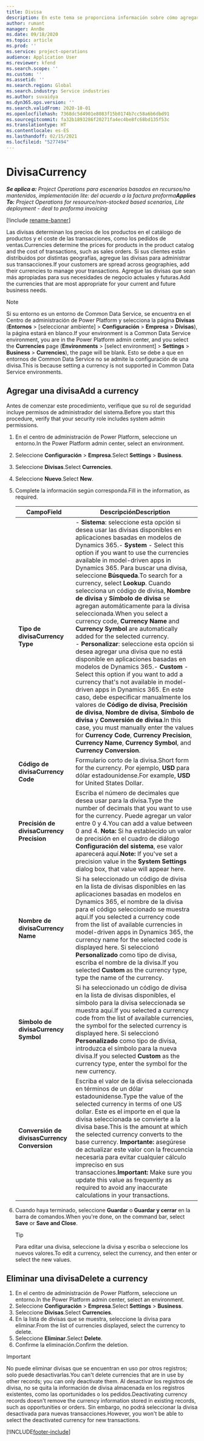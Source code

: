 ```yaml
---
title: Divisa
description: En este tema se proporciona información sobre cómo agregar y quitar tipos de divisa en Project Operations.
author: rumant
manager: AnnBe
ms.date: 09/18/2020
ms.topic: article
ms.prod: ''
ms.service: project-operations
audience: Application User
ms.reviewer: kfend
ms.search.scope: ''
ms.custom: ''
ms.assetid: ''
ms.search.region: Global
ms.search.industry: Service industries
ms.author: suvaidya
ms.dyn365.ops.version: ''
ms.search.validFrom: 2020-10-01
ms.openlocfilehash: 7368dc5d4901e8083f15b0174b7cc58a6b6dbd91
ms.sourcegitcommit: fa32b1893286f20271fa4ec4be8fc68bd135f53c
ms.translationtype: HT
ms.contentlocale: es-ES
ms.lasthandoff: 02/15/2021
ms.locfileid: "5277494"
---
```

# <a name="currency"></a><span data-ttu-id="11996-103">Divisa</span><span class="sxs-lookup"><span data-stu-id="11996-103">Currency</span></span>

<span data-ttu-id="11996-104">_**Se aplica a:** Project Operations para escenarios basados en recursos/no mantenidos, implementación lite: del acuerdo a la factura proforma_</span><span class="sxs-lookup"><span data-stu-id="11996-104">_**Applies To:** Project Operations for resource/non-stocked based scenarios, Lite deployment - deal to proforma invoicing_</span></span>

[!include [rename-banner](~/includes/cc-data-platform-banner.md)]

<span data-ttu-id="11996-105">Las divisas determinan los precios de los productos en el catálogo de productos y el coste de las transacciones, como los pedidos de ventas.</span><span class="sxs-lookup"><span data-stu-id="11996-105">Currencies determine the prices for products in the product catalog and the cost of transactions, such as sales orders.</span></span> <span data-ttu-id="11996-106">Si sus clientes están distribuidos por distintas geografías, agregue las divisas para administrar sus transacciones.</span><span class="sxs-lookup"><span data-stu-id="11996-106">If your customers are spread across geographies, add their currencies to manage your transactions.</span></span> <span data-ttu-id="11996-107">Agregue las divisas que sean más apropiadas para sus necesidades de negocio actuales y futuras.</span><span class="sxs-lookup"><span data-stu-id="11996-107">Add the currencies that are most appropriate for your current and future business needs.</span></span>  

> [!NOTE]
> <span data-ttu-id="11996-108">Si su entorno es un entorno de Common Data Service, se encuentra en el Centro de administración de Power Platform y selecciona la página **Divisas** (**Entornos** > [seleccionar ambiente] > **Configuración** >  **Empresa** > **Divisas**), la página estará en blanco.</span><span class="sxs-lookup"><span data-stu-id="11996-108">If your environment is a Common Data Service environment, you are in the Power Platform admin center, and you select the **Currencies** page (**Environments** > [select environment] > **Settings** > **Business** > **Currencies**), the page will be blank.</span></span> <span data-ttu-id="11996-109">Esto se debe a que en entornos de Common Data Service no se admite la configuración de una divisa.</span><span class="sxs-lookup"><span data-stu-id="11996-109">This is because setting a currency is not supported in Common Data Service environments.</span></span>

## <a name="add-a-currency"></a><span data-ttu-id="11996-110">Agregar una divisa</span><span class="sxs-lookup"><span data-stu-id="11996-110">Add a currency</span></span>  
<span data-ttu-id="11996-111">Antes de comenzar este procedimiento, verifique que su rol de seguridad incluye permisos de administrador del sistema.</span><span class="sxs-lookup"><span data-stu-id="11996-111">Before you start this procedure, verify that your security role includes system admin permissions.</span></span> 

1. <span data-ttu-id="11996-112">En el centro de administración de Power Platform, seleccione un entorno.</span><span class="sxs-lookup"><span data-stu-id="11996-112">In the Power Platform admin center, select an environment.</span></span> 
2. <span data-ttu-id="11996-113">Seleccione **Configuración** > **Empresa**.</span><span class="sxs-lookup"><span data-stu-id="11996-113">Select **Settings** > **Business**.</span></span>
3. <span data-ttu-id="11996-114">Seleccione **Divisas**.</span><span class="sxs-lookup"><span data-stu-id="11996-114">Select **Currencies**.</span></span>  
4. <span data-ttu-id="11996-115">Seleccione **Nuevo**.</span><span class="sxs-lookup"><span data-stu-id="11996-115">Select **New**.</span></span>  
5. <span data-ttu-id="11996-116">Complete la información según corresponda.</span><span class="sxs-lookup"><span data-stu-id="11996-116">Fill in the information, as required.</span></span>  


   |          <span data-ttu-id="11996-117">Campo</span><span class="sxs-lookup"><span data-stu-id="11996-117">Field</span></span>          |                                                                                                                                                                                                                                                                                                                                                                            <span data-ttu-id="11996-118">Descripción</span><span class="sxs-lookup"><span data-stu-id="11996-118">Description</span></span>                                                                                                                                                                                                                                                                                                                                                                            |
   |-------------------------|-------------------------------------------------------------------------------------------------------------------------------------------------------------------------------------------------------------------------------------------------------------------------------------------------------------------------------------------------------------------------------------------------------------------------------------------------------------------------------------------------------------------------------------------------------------------------------------------------------------------------------------------------------------------------------------------------------------------------------------------------------------------|
   |    <span data-ttu-id="11996-119">**Tipo de divisa**</span><span class="sxs-lookup"><span data-stu-id="11996-119">**Currency Type**</span></span>    | <span data-ttu-id="11996-120">- **Sistema**: seleccione esta opción si desea usar las divisas disponibles en aplicaciones basadas en modelos de Dynamics 365.</span><span class="sxs-lookup"><span data-stu-id="11996-120">- **System** - Select this option if you want to use the currencies available in model-driven apps in Dynamics 365.</span></span> <span data-ttu-id="11996-121">Para buscar una divisa, seleccione **Búsqueda**.</span><span class="sxs-lookup"><span data-stu-id="11996-121">To search for a currency,  select **Lookup**.</span></span> <span data-ttu-id="11996-122">Cuando selecciona un código de divisa, **Nombre de divisa** y **Símbolo de divisa** se agregan automáticamente para la divisa seleccionada.</span><span class="sxs-lookup"><span data-stu-id="11996-122">When you select a currency code, **Currency Name** and **Currency Symbol** are automatically added for the selected currency.</span></span><br /><span data-ttu-id="11996-123">- **Personalizar**: seleccione esta opción si desea agregar una divisa que no está disponible en aplicaciones basadas en modelos de Dynamics 365.</span><span class="sxs-lookup"><span data-stu-id="11996-123">- **Custom** - Select this option if you want to add a currency that's not available in model-driven apps in Dynamics 365.</span></span> <span data-ttu-id="11996-124">En este caso, debe especificar manualmente los valores de **Código de divisa**, **Precisión de divisa**, **Nombre de divisa**, **Símbolo de divisa** y **Conversión de divisa**.</span><span class="sxs-lookup"><span data-stu-id="11996-124">In this case, you must manually enter the values for **Currency Code**, **Currency Precision**, **Currency Name**, **Currency Symbol**, and **Currency Conversion**.</span></span> |
   |    <span data-ttu-id="11996-125">**Código de divisa**</span><span class="sxs-lookup"><span data-stu-id="11996-125">**Currency Code**</span></span>    |                                                                                                                                                                                                                                                                                                                                            <span data-ttu-id="11996-126">Formulario corto de la divisa.</span><span class="sxs-lookup"><span data-stu-id="11996-126">Short form for the currency.</span></span> <span data-ttu-id="11996-127">Por ejemplo, **USD** para dólar estadounidense.</span><span class="sxs-lookup"><span data-stu-id="11996-127">For example, **USD** for United States Dollar.</span></span>                                                                                                                                                                                                                                                                                                                                            |
   | <span data-ttu-id="11996-128">**Precisión de divisa**</span><span class="sxs-lookup"><span data-stu-id="11996-128">**Currency Precision**</span></span>  |                                                                                                                                                                                  <span data-ttu-id="11996-129">Escriba el número de decimales que desea usar para la divisa.</span><span class="sxs-lookup"><span data-stu-id="11996-129">Type the number of decimals that you want to use for the currency.</span></span>  <span data-ttu-id="11996-130">Puede agregar un valor entre 0 y 4.</span><span class="sxs-lookup"><span data-stu-id="11996-130">You can add a value between 0 and 4.</span></span> <span data-ttu-id="11996-131">**Nota:** Si ha establecido un valor de precisión en el cuadro de diálogo **Configuración del sistema**, ese valor aparecerá aquí.</span><span class="sxs-lookup"><span data-stu-id="11996-131">**Note:**  If you've set a precision value in the **System Settings** dialog box, that value will appear here.</span></span>                                                                                                                                                                                  |
   |    <span data-ttu-id="11996-132">**Nombre de divisa**</span><span class="sxs-lookup"><span data-stu-id="11996-132">**Currency Name**</span></span>    |                                                                                                                                                                                                                                         <span data-ttu-id="11996-133">Si ha seleccionado un código de divisa en la lista de divisas disponibles en las aplicaciones basadas en modelos en Dynamics 365, el nombre de la divisa para el código seleccionado se muestra aquí.</span><span class="sxs-lookup"><span data-stu-id="11996-133">If you selected a currency code from the list of available currencies in model-driven apps in Dynamics 365, the currency name for the selected code is displayed here.</span></span> <span data-ttu-id="11996-134">Si seleccionó **Personalizado** como tipo de divisa, escriba el nombre de la divisa.</span><span class="sxs-lookup"><span data-stu-id="11996-134">If you selected **Custom** as the currency type, type the name of the currency.</span></span>                                                                                                                                                                                                                                          |
   |   <span data-ttu-id="11996-135">**Símbolo de divisa**</span><span class="sxs-lookup"><span data-stu-id="11996-135">**Currency Symbol**</span></span>   |                                                                                                                                                                                                                                                                      <span data-ttu-id="11996-136">Si ha seleccionado un código de divisa en la lista de divisas disponibles, el símbolo para la divisa seleccionada se muestra aquí.</span><span class="sxs-lookup"><span data-stu-id="11996-136">If you selected a currency code from the list of available currencies, the symbol for the selected currency is displayed here.</span></span> <span data-ttu-id="11996-137">Si seleccionó **Personalizado** como tipo de divisa, introduzca el símbolo para la nueva divisa.</span><span class="sxs-lookup"><span data-stu-id="11996-137">If you selected **Custom** as the currency type, enter the symbol for the new currency.</span></span>                                                                                                                                                                                                                                                                       |
   | <span data-ttu-id="11996-138">**Conversión de divisas**</span><span class="sxs-lookup"><span data-stu-id="11996-138">**Currency Conversion**</span></span> |                                                                                                                                                                                                                                     <span data-ttu-id="11996-139">Escriba el valor de la divisa seleccionada en términos de un dólar estadounidense.</span><span class="sxs-lookup"><span data-stu-id="11996-139">Type the value of the selected currency in terms of one US dollar.</span></span> <span data-ttu-id="11996-140">Este es el importe en el que la divisa seleccionada se convierte a la divisa base.</span><span class="sxs-lookup"><span data-stu-id="11996-140">This is the amount at which the selected currency converts to the base currency.</span></span> <span data-ttu-id="11996-141">**Importante:** asegúrese de actualizar este valor con la frecuencia necesaria para evitar cualquier cálculo impreciso en sus transacciones.</span><span class="sxs-lookup"><span data-stu-id="11996-141">**Important:**  Make sure you update this value as frequently as required to avoid any inaccurate calculations in your transactions.</span></span>                                                                                                                                                                                                                                      |


6. <span data-ttu-id="11996-142">Cuando haya terminado, seleccione **Guardar** o **Guardar y cerrar** en la barra de comandos.</span><span class="sxs-lookup"><span data-stu-id="11996-142">When you're done, on the command bar, select **Save** or **Save and Close**.</span></span>  

   > [!TIP]
   >  <span data-ttu-id="11996-143">Para editar una divisa, seleccione la divisa y escriba o seleccione los nuevos valores.</span><span class="sxs-lookup"><span data-stu-id="11996-143">To edit a currency, select the currency, and then enter or select the new values.</span></span>  

## <a name="delete-a-currency"></a><span data-ttu-id="11996-144">Eliminar una divisa</span><span class="sxs-lookup"><span data-stu-id="11996-144">Delete a currency</span></span>  

1. <span data-ttu-id="11996-145">En el centro de administración de Power Platform, seleccione un entorno.</span><span class="sxs-lookup"><span data-stu-id="11996-145">In the Power Platform admin center, select an environment.</span></span> 
2. <span data-ttu-id="11996-146">Seleccione **Configuración** > **Empresa**.</span><span class="sxs-lookup"><span data-stu-id="11996-146">Select **Settings** > **Business**.</span></span>
3. <span data-ttu-id="11996-147">Seleccione **Divisas**.</span><span class="sxs-lookup"><span data-stu-id="11996-147">Select **Currencies**.</span></span>  
4. <span data-ttu-id="11996-148">En la lista de divisas que se muestra, seleccione la divisa para eliminar.</span><span class="sxs-lookup"><span data-stu-id="11996-148">From the list of currencies displayed, select the currency to delete.</span></span>  
5. <span data-ttu-id="11996-149">Seleccione **Eliminar**.</span><span class="sxs-lookup"><span data-stu-id="11996-149">Select **Delete**.</span></span>  
6. <span data-ttu-id="11996-150">Confirme la eliminación.</span><span class="sxs-lookup"><span data-stu-id="11996-150">Confirm the deletion.</span></span>  

> [!IMPORTANT]
>  <span data-ttu-id="11996-151">No puede eliminar divisas que se encuentran en uso por otros registros; solo puede desactivarlas.</span><span class="sxs-lookup"><span data-stu-id="11996-151">You can't delete currencies that are in use by other records; you can only deactivate them.</span></span> <span data-ttu-id="11996-152">Al desactivar los registros de divisa, no se quita la información de divisa almacenada en los registros existentes, como las oportunidades o los pedidos.</span><span class="sxs-lookup"><span data-stu-id="11996-152">Deactivating currency records doesn't remove the currency information stored in existing records, such as opportunities or orders.</span></span> <span data-ttu-id="11996-153">Sin embargo, no podrá seleccionar la divisa desactivada para nuevas transacciones.</span><span class="sxs-lookup"><span data-stu-id="11996-153">However, you won't be able to select the deactivated currency for new transactions.</span></span>  


[!INCLUDE[footer-include](../includes/footer-banner.md)]
